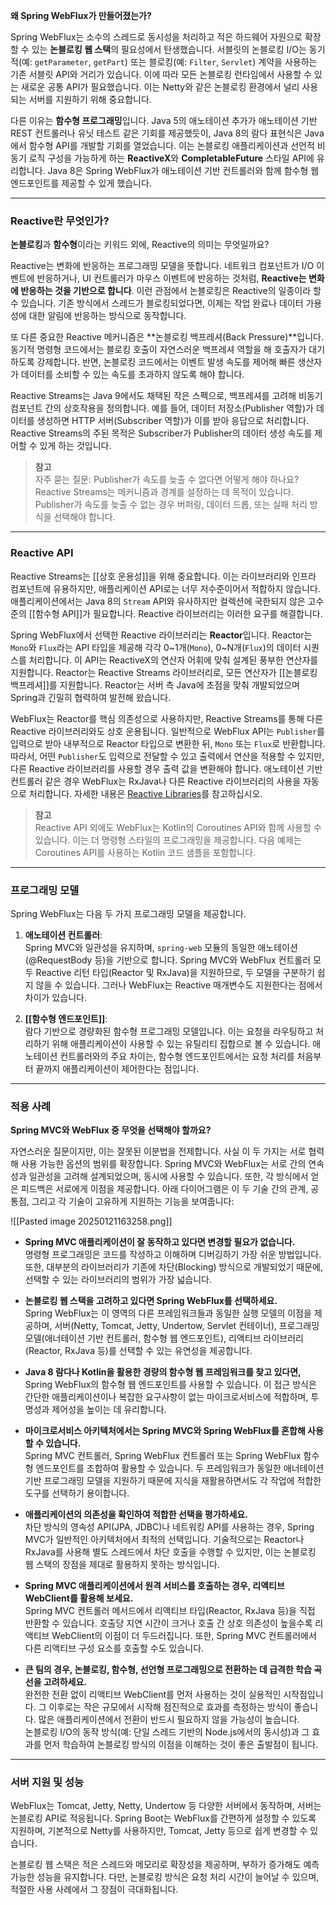 
**왜 Spring WebFlux가 만들어졌는가?**

Spring WebFlux는 소수의 스레드로 동시성을 처리하고 적은 하드웨어 자원으로 확장할 수 있는 **논블로킹 웹 스택**의 필요성에서 탄생했습니다. 서블릿의 논블로킹 I/O는 동기적(예: `getParameter`, `getPart`) 또는 블로킹(예: `Filter`, `Servlet`) 계약을 사용하는 기존 서블릿 API와 거리가 있습니다. 이에 따라 모든 논블로킹 런타임에서 사용할 수 있는 새로운 공통 API가 필요했습니다. 이는 Netty와 같은 논블로킹 환경에서 널리 사용되는 서버를 지원하기 위해 중요합니다.

다른 이유는 **함수형 프로그래밍**입니다. Java 5의 애노테이션 추가가 애노테이션 기반 REST 컨트롤러나 유닛 테스트 같은 기회를 제공했듯이, Java 8의 람다 표현식은 Java에서 함수형 API를 개발할 기회를 열었습니다. 이는 논블로킹 애플리케이션과 선언적 비동기 로직 구성을 가능하게 하는 **ReactiveX**와 **CompletableFuture** 스타일 API에 유리합니다. Java 8은 Spring WebFlux가 애노테이션 기반 컨트롤러와 함께 함수형 웹 엔드포인트를 제공할 수 있게 했습니다.

---

### **Reactive란 무엇인가?**

**논블로킹**과 **함수형**이라는 키워드 외에, Reactive의 의미는 무엇일까요?

Reactive는 변화에 반응하는 프로그래밍 모델을 뜻합니다. 네트워크 컴포넌트가 I/O 이벤트에 반응하거나, UI 컨트롤러가 마우스 이벤트에 반응하는 것처럼, **Reactive는 변화에 반응하는 것을 기반으로 합니다**. 이런 관점에서 논블로킹은 Reactive의 일종이라 할 수 있습니다. 기존 방식에서 스레드가 블로킹되었다면, 이제는 작업 완료나 데이터 가용성에 대한 알림에 반응하는 방식으로 동작합니다.

또 다른 중요한 Reactive 메커니즘은 **논블로킹 백프레셔(Back Pressure)**입니다. 동기적 명령형 코드에서는 블로킹 호출이 자연스러운 백프레셔 역할을 해 호출자가 대기하도록 강제합니다. 반면, 논블로킹 코드에서는 이벤트 발생 속도를 제어해 빠른 생산자가 데이터를 소비할 수 있는 속도를 초과하지 않도록 해야 합니다.

Reactive Streams는 Java 9에서도 채택된 작은 스펙으로, 백프레셔를 고려해 비동기 컴포넌트 간의 상호작용을 정의합니다. 예를 들어, 데이터 저장소(Publisher 역할)가 데이터를 생성하면 HTTP 서버(Subscriber 역할)가 이를 받아 응답으로 처리합니다. Reactive Streams의 주된 목적은 Subscriber가 Publisher의 데이터 생성 속도를 제어할 수 있게 하는 것입니다.

> **참고**  
> 자주 묻는 질문: Publisher가 속도를 늦출 수 없다면 어떻게 해야 하나요?  
> Reactive Streams는 메커니즘과 경계를 설정하는 데 목적이 있습니다. Publisher가 속도를 늦출 수 없는 경우 버퍼링, 데이터 드롭, 또는 실패 처리 방식을 선택해야 합니다.

---

### **Reactive API**

Reactive Streams는 [[상호 운용성]]을 위해 중요합니다. 이는 라이브러리와 인프라 컴포넌트에 유용하지만, 애플리케이션 API로는 너무 저수준이어서 적합하지 않습니다. 애플리케이션에서는 Java 8의 `Stream` API와 유사하지만 컬렉션에 국한되지 않은 고수준의 [[함수형 API]]가 필요합니다. Reactive 라이브러리는 이러한 요구를 해결합니다.

Spring WebFlux에서 선택한 Reactive 라이브러리는 **Reactor**입니다. Reactor는 `Mono`와 `Flux`라는 API 타입을 제공해 각각 0~1개(`Mono`), 0~N개(`Flux`)의 데이터 시퀀스를 처리합니다. 이 API는 ReactiveX의 연산자 어휘에 맞춰 설계된 풍부한 연산자를 지원합니다. Reactor는 Reactive Streams 라이브러리로, 모든 연산자가 [[논블로킹 백프레셔]]를 지원합니다. Reactor는 서버 측 Java에 초점을 맞춰 개발되었으며 Spring과 긴밀히 협력하여 발전해 왔습니다.

WebFlux는 Reactor를 핵심 의존성으로 사용하지만, Reactive Streams를 통해 다른 Reactive 라이브러리와도 상호 운용됩니다. 일반적으로 WebFlux API는 `Publisher`를 입력으로 받아 내부적으로 Reactor 타입으로 변환한 뒤, `Mono` 또는 `Flux`로 반환합니다. 따라서, 어떤 `Publisher`도 입력으로 전달할 수 있고 출력에서 연산을 적용할 수 있지만, 다른 Reactive 라이브러리를 사용할 경우 출력 값을 변환해야 합니다. 애노테이션 기반 컨트롤러 같은 경우 WebFlux는 RxJava나 다른 Reactive 라이브러리의 사용을 자동으로 처리합니다. 자세한 내용은 [Reactive Libraries](https://spring.io/)를 참고하십시오.

> **참고**  
> Reactive API 외에도 WebFlux는 Kotlin의 Coroutines API와 함께 사용할 수 있습니다. 이는 더 명령형 스타일의 프로그래밍을 제공합니다. 다음 예제는 Coroutines API를 사용하는 Kotlin 코드 샘플을 포함합니다.

---

### **프로그래밍 모델**

Spring WebFlux는 다음 두 가지 프로그래밍 모델을 제공합니다.

1. **애노테이션 컨트롤러**:  
    Spring MVC와 일관성을 유지하며, `spring-web` 모듈의 동일한 애노테이션(@RequestBody 등)을 기반으로 합니다. Spring MVC와 WebFlux 컨트롤러 모두 Reactive 리턴 타입(Reactor 및 RxJava)을 지원하므로, 두 모델을 구분하기 쉽지 않을 수 있습니다. 그러나 WebFlux는 Reactive 매개변수도 지원한다는 점에서 차이가 있습니다.
    
2. **[[함수형 엔드포인트]]**:  
    람다 기반으로 경량화된 함수형 프로그래밍 모델입니다. 이는 요청을 라우팅하고 처리하기 위해 애플리케이션이 사용할 수 있는 유틸리티 집합으로 볼 수 있습니다. 애노테이션 컨트롤러와의 주요 차이는, 함수형 엔드포인트에서는 요청 처리를 처음부터 끝까지 애플리케이션이 제어한다는 점입니다.
    

---

### **적용 사례**

**Spring MVC와 WebFlux 중 무엇을 선택해야 할까요?**

자연스러운 질문이지만, 이는 잘못된 이분법을 전제합니다. 사실 이 두 가지는 서로 협력해 사용 가능한 옵션의 범위를 확장합니다. 
Spring MVC와 WebFlux는 서로 간의 연속성과 일관성을 고려해 설계되었으며, 동시에 사용할 수 있습니다.  또한, 각 방식에서 얻은 피드백은 서로에게 이점을 제공합니다. 
아래 다이어그램은 이 두 기술 간의 관계, 공통점, 그리고 각 기술이 고유하게 지원하는 기능을 보여줍니다:

![[Pasted image 20250121163258.png]]

- **Spring MVC 애플리케이션이 잘 동작하고 있다면 변경할 필요가 없습니다.**  
    명령형 프로그래밍은 코드를 작성하고 이해하며 디버깅하기 가장 쉬운 방법입니다. 또한, 대부분의 라이브러리가 기존에 차단(Blocking) 방식으로 개발되었기 때문에, 선택할 수 있는 라이브러리의 범위가 가장 넓습니다.
    
- **논블로킹 웹 스택을 고려하고 있다면 Spring WebFlux를 선택하세요.**  
    Spring WebFlux는 이 영역의 다른 프레임워크들과 동일한 실행 모델의 이점을 제공하며, 서버(Netty, Tomcat, Jetty, Undertow, Servlet 컨테이너), 프로그래밍 모델(애너테이션 기반 컨트롤러, 함수형 웹 엔드포인트), 리액티브 라이브러리(Reactor, RxJava 등)를 선택할 수 있는 유연성을 제공합니다.
    
- **Java 8 람다나 Kotlin을 활용한 경량의 함수형 웹 프레임워크를 찾고 있다면,**  
    Spring WebFlux의 함수형 웹 엔드포인트를 사용할 수 있습니다. 이 접근 방식은 간단한 애플리케이션이나 복잡한 요구사항이 없는 마이크로서비스에 적합하며, 투명성과 제어성을 높이는 데 유리합니다.
    
- **마이크로서비스 아키텍처에서는 Spring MVC와 Spring WebFlux를 혼합해 사용할 수 있습니다.**  
    Spring MVC 컨트롤러, Spring WebFlux 컨트롤러 또는 Spring WebFlux 함수형 엔드포인트를 조합하여 활용할 수 있습니다. 두 프레임워크가 동일한 애너테이션 기반 프로그래밍 모델을 지원하기 때문에 지식을 재활용하면서도 각 작업에 적합한 도구를 선택하기 용이합니다.
    
- **애플리케이션의 의존성을 확인하여 적합한 선택을 평가하세요.**  
    차단 방식의 영속성 API(JPA, JDBC)나 네트워킹 API를 사용하는 경우, Spring MVC가 일반적인 아키텍처에서 최적의 선택입니다. 기술적으로는 Reactor나 RxJava를 사용해 별도 스레드에서 차단 호출을 수행할 수 있지만, 이는 논블로킹 웹 스택의 장점을 제대로 활용하지 못하는 방식입니다.
    
- **Spring MVC 애플리케이션에서 원격 서비스를 호출하는 경우, 리액티브 WebClient를 활용해 보세요.**  
    Spring MVC 컨트롤러 메서드에서 리액티브 타입(Reactor, RxJava 등)을 직접 반환할 수 있습니다. 호출당 지연 시간이 크거나 호출 간 상호 의존성이 높을수록 리액티브 WebClient의 이점이 더 두드러집니다. 또한, Spring MVC 컨트롤러에서 다른 리액티브 구성 요소를 호출할 수도 있습니다.
    
- **큰 팀의 경우, 논블로킹, 함수형, 선언형 프로그래밍으로 전환하는 데 급격한 학습 곡선을 고려하세요.**  
    완전한 전환 없이 리액티브 WebClient를 먼저 사용하는 것이 실용적인 시작점입니다. 그 이후로는 작은 규모에서 시작해 점진적으로 효과를 측정하는 방식이 좋습니다. 많은 애플리케이션에서 전환이 반드시 필요하지 않을 가능성이 높습니다.  
    논블로킹 I/O의 동작 방식(예: 단일 스레드 기반의 Node.js에서의 동시성)과 그 효과를 먼저 학습하여 논블로킹 방식의 이점을 이해하는 것이 좋은 출발점이 됩니다.

---

### **서버 지원 및 성능**

WebFlux는 Tomcat, Jetty, Netty, Undertow 등 다양한 서버에서 동작하며, 서버는 논블로킹 API로 적응됩니다. Spring Boot는 WebFlux를 간편하게 설정할 수 있도록 지원하며, 기본적으로 Netty를 사용하지만, Tomcat, Jetty 등으로 쉽게 변경할 수 있습니다.

논블로킹 웹 스택은 적은 스레드와 메모리로 확장성을 제공하며, 부하가 증가해도 예측 가능한 성능을 유지합니다. 다만, 논블로킹 방식은 요청 처리 시간이 늘어날 수 있으며, 적절한 사용 사례에서 그 장점이 극대화됩니다.

